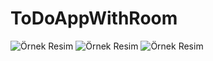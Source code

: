 # ToDoAppWithRoom
![Örnek Resim](img/todoapp.jpg)
![Örnek Resim](img/todoapp2.png)
![Örnek Resim](img/todoapp23.jpg)


